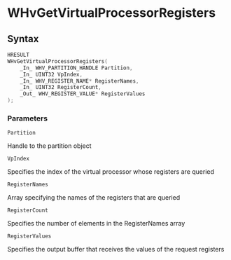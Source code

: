 # WHvGetVirtualProcessorRegisters

## Syntax

```C
HRESULT 
WHvGetVirtualProcessorRegisters( 
    _In_ WHV_PARTITION_HANDLE Partition, 
    _In_ UINT32 VpIndex, 
    _In_ WHV_REGISTER_NAME* RegisterNames, 
    _In_ UINT32 RegisterCount, 
    _Out_ WHV_REGISTER_VALUE* RegisterValues 
); 
```

### Parameters

`Partition` 

Handle to the partition object

`VpIndex`

Specifies the index of the virtual processor whose registers are queried

`RegisterNames` 

Array specifying the names of the registers that are queried

`RegisterCount` 

Specifies the number of elements in the RegisterNames array

`RegisterValues` 

Specifies the output buffer that receives the values of the request registers

